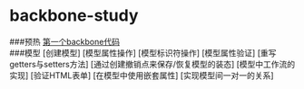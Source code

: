 # backbone-study
###预热
[第一个backbone代码](first.md)    
###模型
[创建模型]
[模型属性操作]
[模型标识符操作]
[模型属性验证]
[重写getters与setters方法]
[通过创建撤销点来保存/恢复模型的装态]
[模型中工作流的实现]
[验证HTML表单]
[在模型中使用嵌套属性]
[实现模型间一对一的关系]
